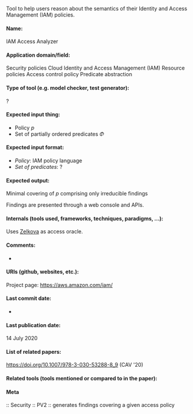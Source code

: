 Tool to help users reason about the semantics of their Identity and Access Management (IAM) policies.

#### Name:
IAM Access Analyzer

#### Application domain/field:
Security policies
Cloud
Identity and Access Management (IAM)
Resource policies
Access control policy
Predicate abstraction

#### Type of tool (e.g. model checker, test generator):
?

#### Expected input thing:
- Policy $p$
- Set of partially ordered predicates $\Phi$

#### Expected input format:
- *Policy*: IAM policy language
- *Set of predicates*: ?

#### Expected output:
Minimal covering of $p$ comprising only irreducible findings

Findings are presented through a web console and APIs.

#### Internals (tools used, frameworks, techniques, paradigms, ...):
Uses [Zelkova](Zelkova.md) as access oracle.

#### Comments:
-

#### URIs (github, websites, etc.):
Project page: https://aws.amazon.com/iam/

#### Last commit date:
-

#### Last publication date:
14 July 2020

#### List of related papers:
https://doi.org/10.1007/978-3-030-53288-8_9 (CAV '20)

#### Related tools (tools mentioned or compared to in the paper):

#### Meta
:: Security
:: PV2 :: generates findings covering a given access policy